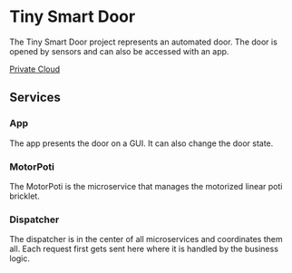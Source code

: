 # Tiny Smart Door

The Tiny Smart Door project represents an automated door.
The door is opened by sensors and can also be accessed with an app.

[Private Cloud](https://bernerfachhochschule-my.sharepoint.com/:f:/g/personal/mullk8_bfh_ch/EjBKoVGfGOpMhRxXZtkxHgQBEisxrykcIBvCzPZZv-Go-g)

## Services

### App

The app presents the door on a GUI. It can also change the door state.

### MotorPoti

The MotorPoti is the microservice that manages the motorized linear poti bricklet.

### Dispatcher

The dispatcher is in the center of all microservices and coordinates them all.
Each request first gets sent here where it is handled by the business logic.
